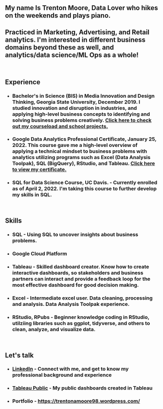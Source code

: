## My name Is Trenton Moore, Data Lover who hikes on the weekends and plays piano.

## Practiced in Marketing, Advertising, and Retail analytics. I'm interested in different business domains beyond these as well, and analytics/data science/ML Ops as a whole!

&nbsp;
## Experience
* ### **Bachelor's in Science (BIS) in Media Innovation and Design Thinking, Georgia State University, December 2019.** I studied innovation and disruption in industries, and applying high-level business concepts to identifying and solving business problems creatively. [Click here to check out my courseload and school projects.](https://wordpress.com/page/trentonamoore98.wordpress.com/235)

* ### **Google Data Analytics Professional Certificate, January 25, 2022.** This course gave me a high-level overview of applying a technical mindset to business problems with analytics utilizing programs such as Excel (Data Analysis Toolpak), SQL (BigQuery), RStudio, and Tableau. [Click here to view my certificate.](https://trentonamoore98.wordpress.com/google-data-analytics-certificate-learning-log-trenton-moore/)
* ### **SQL for Data Science Course, UC Davis.** - Currently enrolled as of April 2, 2022. I'm taking this course to further develop my skills in SQL. 

&nbsp;
## Skills

* ### **SQL** - Using SQL to uncover insights about business problems.

* ### **Google Cloud Platform**

* ### **Tableau** - Skilled dashboard creator. Know how to create interactive dashboards, so stakeholders and business partners can interact and provide a feedback loop for the most effective dashboard for good decision making.
* ### **Excel** - Intermediate excel user. Data cleaning, processing and analysis. Data Analysis Toolpak experience. 
* ### **RStudio, RPubs** - Beginner knowledge coding in RStudio, utilziing libraries such as ggplot, tidyverse, and others to clean, analyze, and visualize data. 

&nbsp;
## Let's talk

* ### [LinkedIn](https://www.linkedin.com/in/tmtrentmoore/) - Connect with me, and get to know my professional background and experience
* ### [Tableau Public](https://public.tableau.com/profile/trenton.moore4482#!/?newProfile=&activeTab=0) - My public dashboards created in Tableau
* ### Portfolio - https://trentonamoore98.wordpress.com/




